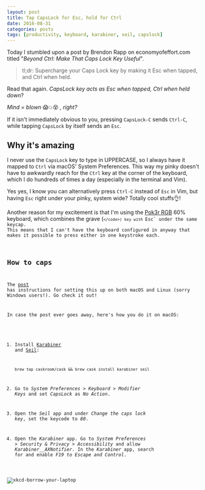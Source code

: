 ```yaml
---
layout: post
title: Tap CapsLock for Esc, hold for Ctrl
date: 2016-08-31
categories: posts
tags: [productivity, keyboard, karabiner, seil, capslock]
---
```


Today I stumbled upon a post by Brendon Rapp on economyofeffort.com titled "_Beyond Ctrl: Make That Caps Lock Key Useful_".

> tl;dr: Supercharge your Caps Lock key by making it Esc when tapped, and Ctrl when held.

Read that again. _CapsLock key acts as Esc when tapped, Ctrl when held down_?

_Mind = blown_ 😱💥😵 _, right?_

If it isn't immediately obvious to you, pressing `CapsLock-C` sends `Ctrl-C`, while tapping `CapsLock` by itself sends an `Esc`.

## Why it's amazing

I never use the `CapsLock` key to type in UPPERCASE, so I always have it mapped to `Ctrl` via macOS' System Preferences. This way my pinky doesn't have to awkwardly reach for the `Ctrl` key at the corner of the keyboard, which I do hundreds of times a day (especially in the terminal and Vim).

Yes yes, I know you can alternatively press `Ctrl-C` instead of `Esc` in Vim, but having `Esc` right under your pinky, system wide? Totally cool stuffs👌!

Another reason for my excitement is that I'm using the [Pok3r RGB](https://www.instagram.com/p/BJMSxxxBUW4/?taken-by=_sonph) 60% keyboard, which combines the grave (<code>`</code>) key with `Esc` under the same keycap. This means that I can't have the keyboard configured in anyway that makes it possible to press either in one keystroke each.

## How to caps

The [post][1] has instructions for setting this up on both macOS and Linux (sorry Windows users!). Go check it out!

In case the post ever goes away, here's how you do it on macOS:

1. Install [Karabiner][2] and [Seil][3]:

    ```
    brew tap caskroom/cask && brew cask install karabiner seil
    ```

2. Go to _System Preferences > Keyboard > Modifier Keys_ and set _CapsLock_ as _No Action_.
3. Open the _Seil_ app and under _Change the caps lock key_, set the keycode to _80_.
4. Open the _Karabiner_ app. Go to _System Preferences > Security & Privacy > Accessibility_ and allow _Karabiner__AXNotifier_. In the _Karabiner_ app, search for and enable _F19 to Escape and Control_.

<img class="no-shadow" alt="xkcd-borrow-your-laptop" src="https://imgs.xkcd.com/comics/borrow_your_laptop.png">

[1]: http://www.economyofeffort.com/2014/08/11/beyond-ctrl-remap-make-that-caps-lock-key-useful/
[2]: https://pqrs.org/osx/karabiner/
[3]: https://pqrs.org/osx/karabiner/seil.html.en
